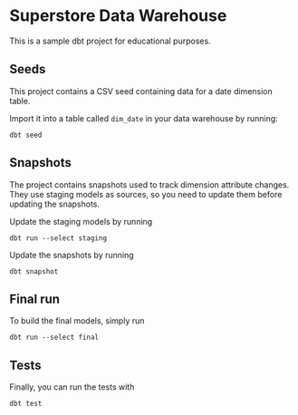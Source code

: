 # Superstore Data Warehouse

This is a sample dbt project for educational purposes.

## Seeds

This project contains a CSV seed containing data for a date dimension table.

Import it into a table called `dim_date` in your data warehouse by running:

```
dbt seed
```

## Snapshots

The project contains snapshots used to track dimension attribute changes.
They use staging models as sources, so you need to update them before updating
the snapshots.

Update the staging models by running

```
dbt run --select staging
```

Update the snapshots by running

```
dbt snapshot
```

## Final run

To build the final models, simply run

```
dbt run --select final
```

## Tests

Finally, you can run the tests with

```
dbt test
```
